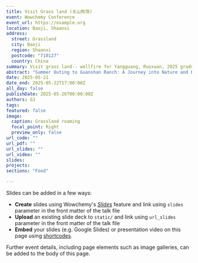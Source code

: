 ```yaml
---
title: Visit Grass land (关山牧场)
event: Wowchemy Conference
event_url: https://example.org
location: Baoji, Shaanxi
address:
  street: Grassland
  city: Baoji
  region: Shaanxi
  postcode: "710127"
  country: China
summary: Visit grass land-- wellfire for Yangguang, Ruoxuan, 2025 graduation season.
abstract: "Summer Outing to Guanshan Ranch: A Journey into Nature and FellowshipIn the heart of Shaanxi Province lies Guanshan Ranch, a vast and serene grassland in Baoji that offers an escape from the bustle of city life. This summer, our research group at the Soft Matter Physics Laboratory (SMPL) organized a memorable retreat to this beautiful location. The goal was simple yet meaningful: to embrace nature, refresh our minds, and strengthen the bonds between students and faculty beyond the walls of the laboratory.The journey began on a clear summer morning. As we ascended the winding roads into the mountains, the air grew cooler, and the distant stretches of green pasture came into view. Guanshan’s natural beauty was immediately striking—rolling hills, open skies, and a sense of tranquility rarely found elsewhere. Upon arrival, we were greeted by the fresh scent of grass and a welcome breeze, a pleasant contrast to the city’s summer heat.One of the highlights of the trip was hiking together through the surrounding hills. The trail, though challenging in parts, offered breathtaking views of the expansive grasslands and distant mountain peaks. Climbing as a group fostered a sense of teamwork and mutual encouragement. Along the way, we laughed, shared stories, and took in the peaceful surroundings. The experience was a physical and emotional recharge for everyone.During the afternoon, we gathered to play cards and enjoy casual games in the open field. It was a rare chance for everyone—from new graduate students to senior lab members—to interact in a relaxed setting. In these moments, we rediscovered each other beyond research roles: as teammates, friends, and fellow adventurers. The playful atmosphere lightened the mood and created lasting memories.As the sun dipped below the horizon, the sky transitioned into a canvas of stars. Under this glittering dome, we enjoyed a hearty dinner featuring grilled lamb, a local specialty that was both delicious and fitting for the grassland setting. Sitting together in a circle, we talked about everything—from science and philosophy to family and life dreams. These conversations, shared in the warmth of the fire and the coolness of the mountain night, deepened our mutual understanding and trust.The outing to Guanshan Ranch was more than just a break from routine. It reminded us of the importance of balance in academic life—of stepping outside, looking at the stars, and appreciating the people we work with every day. Such shared experiences help foster a supportive and united lab culture, one where collaboration and friendship go hand in hand with scientific exploration.We returned from the trip not only refreshed but also more connected as a team. The laughter, the hikes, the night sky, and the shared meals will remain part of our collective memory, encouraging us to move forward—together—as a research group, both in the lab and beyond."
date: 2025-05-21
date_end: 2025-05-22T17:00:00Z
all_day: false
publishDate: 2025-05-26T00:00:00Z
authors: GJ
tags: 
featured: false
image:
  caption: Grassland roaming
  focal_point: Right
  preview_only: false
url_code: ""
url_pdf: ""
url_slides: ""
url_video: ""
slides: 
projects: 
sections: "Food"

---
```


Slides can be added in a few ways:

- **Create** slides using Wowchemy's [_Slides_](https://docs.hugoblox.com/managing-content/#create-slides) feature and link using `slides` parameter in the front matter of the talk file
- **Upload** an existing slide deck to `static/` and link using `url_slides` parameter in the front matter of the talk file
- **Embed** your slides (e.g. Google Slides) or presentation video on this page using [shortcodes](https://docs.hugoblox.com/writing-markdown-latex/).

Further event details, including page elements such as image galleries, can be added to the body of this page.
